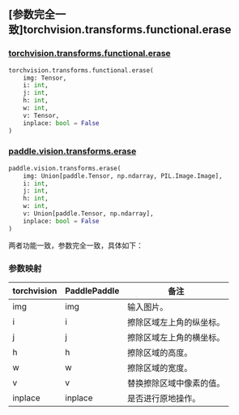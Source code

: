 ## [参数完全一致]torchvision.transforms.functional.erase

### [torchvision.transforms.functional.erase](https://pytorch.org/vision/main/generated/torchvision.transforms.functional.erase.html?highlight=erase#torchvision.transforms.functional.erase)

```python
torchvision.transforms.functional.erase(
    img: Tensor,
    i: int,
    j: int,
    h: int,
    w: int,
    v: Tensor,
    inplace: bool = False
)
```

### [paddle.vision.transforms.erase](https://www.paddlepaddle.org.cn/documentation/docs/zh/develop/api/paddle/vision/transforms/erase_cn.html)

```python
paddle.vision.transforms.erase(
    img: Union[paddle.Tensor, np.ndarray, PIL.Image.Image],
    i: int,
    j: int,
    h: int,
    w: int,
    v: Union[paddle.Tensor, np.ndarray],
    inplace: bool = False
)
```

两者功能一致，参数完全一致，具体如下：

### 参数映射

| torchvision | PaddlePaddle    | 备注                                                         |
| ----------- | --------------- | ------------------------------------------------------------ |
| img         | img             | 输入图片。 |
| i           | i               | 擦除区域左上角的纵坐标。  |
| j           | j               | 擦除区域左上角的横坐标。  |
| h           | h               | 擦除区域的高度。       |
| w           | w               | 擦除区域的宽度。       |
| v           | v               | 替换擦除区域中像素的值。 |
| inplace     | inplace         | 是否进行原地操作。    |
